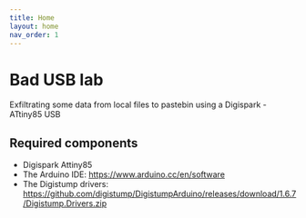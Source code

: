 ```yaml
---
title: Home
layout: home
nav_order: 1
---
```

# Bad USB lab
Exfiltrating some data from local files to pastebin using a Digispark - ATtiny85 USB
## Required components
-  Digispark Attiny85
-  The Arduino IDE: https://www.arduino.cc/en/software
-  The Digistump drivers: https://github.com/digistump/DigistumpArduino/releases/download/1.6.7/Digistump.Drivers.zip
